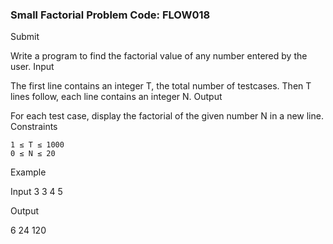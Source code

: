 ### Small Factorial Problem Code: FLOW018
Submit

Write a program to find the factorial value of any number entered by the user.
Input

The first line contains an integer T, the total number of testcases. Then T lines follow, each line contains an integer N.
Output

For each test case, display the factorial of the given number N in a new line.
Constraints

    1 ≤ T ≤ 1000
    0 ≤ N ≤ 20

Example

Input
3
3
4
5

Output

6
24
120
